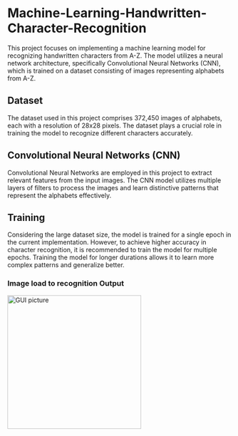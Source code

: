# Machine-Learning-Handwritten-Character-Recognition
This project focuses on implementing a machine learning model for recognizing handwritten characters from A-Z. The model utilizes a neural network architecture, specifically Convolutional Neural Networks (CNN), which is trained on a dataset consisting of images representing alphabets from A-Z.

## Dataset
The dataset used in this project comprises 372,450 images of alphabets, each with a resolution of 28x28 pixels. The dataset plays a crucial role in training the model to recognize different characters accurately.

## Convolutional Neural Networks (CNN)
Convolutional Neural Networks are employed in this project to extract relevant features from the input images. The CNN model utilizes multiple layers of filters to process the images and learn distinctive patterns that represent the alphabets effectively.

## Training
Considering the large dataset size, the model is trained for a single epoch in the current implementation. However, to achieve higher accuracy in character recognition, it is recommended to train the model for multiple epochs. Training the model for longer durations allows it to learn more complex patterns and generalize better.

### Image load to recognition Output

<img width="300" alt="GUI picture" src="https://github.com/umangptl/Machine-Learning-Handwritten-Character-Recognition/blob/main/gui.png">
